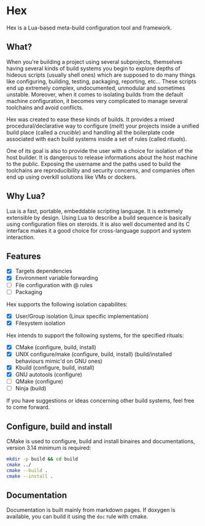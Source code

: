 # Hex

Hex is a Lua-based meta-build configuration tool and framework.

## What?

When you're building a project using several subprojects, themselves having
several kinds of build systems you begin to explore depths of hideous scripts
(usually shell ones) which are supposed to do many things like
configuring, building, testing, packaging, reporting, etc...
These scripts end up extremely complex, undocumented, unmodular and sometimes unstable.
Moreover, when it comes to isolating builds from the default machine configuration,
it becomes very complicated to manage several toolchains and avoid conflicts.

Hex was created to ease these kinds of builds.
It provides a mixed procedural/declarative way to configure (_melt_) your
projects inside a unified build place (called a _crucible_) and handling all
the boilerplate code associated with each build systems inside a set of rules
(called _rituals_).

One of its goal is also to provide the user with a choice for isolation of the host builder.
It is dangerous to release informations about the host machine to the public.
Exposing the username and the paths used to build the toolchains are reproducibility and security concerns,
and companies often end up using overkill solutions like VMs or dockers.

## Why Lua?

Lua is a fast, portable, embeddable scripting language. It is extremely extensible by design.
Using Lua to describe a build sequence is basically using configuration files on steroids.
It is also well documented and its C interface makes it a good choice for cross-language support and system interaction.

## Features

- [x] Targets dependencies
- [x] Environment variable forwarding
- [ ] File configuration with @ rules
- [ ] Packaging

Hex supports the following isolation capabilites:
- [x] User/Group isolation (Linux specific implementation)
- [x] Filesystem isolation

Hex intends to support the following systems, for the specified rituals:
- [x] CMake (configure, build, install)
- [x] UNIX configure/make (configure, build, install) (build/installed behaviours mimic'd on GNU ones)
- [x] Kbuild (configure, build, install)
- [x] GNU autotools (configure)
- [ ] QMake (configure)
- [ ] Ninja (build)

If you have suggestions or ideas concerning other build systems, feel free to come forward.

## Configure, build and install

CMake is used to configure, build and install binaires and documentations, version 3.14 minimum is required:

```sh
mkdir -p build && cd build
cmake ../
cmake --build .
cmake --install .
```

## Documentation

Documentation is built mainly from markdown pages. If doxygen is available,
you can build it using the `doc` rule with cmake.

